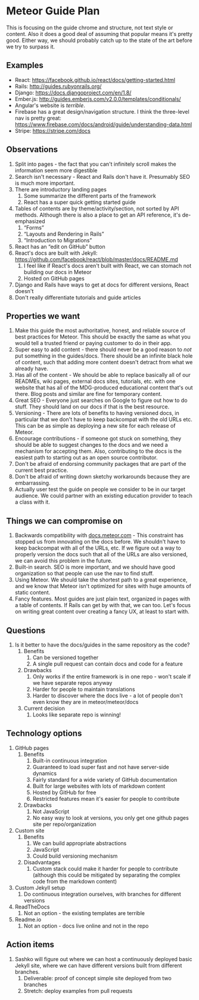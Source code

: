 # Meteor Guide Plan

This is focusing on the guide chrome and structure, not text style or content. Also it does a good deal of assuming that popular means it's pretty good. Either way, we should probably catch up to the state of the art before we try to surpass it.

## Examples

* React: https://facebook.github.io/react/docs/getting-started.html
* Rails: http://guides.rubyonrails.org/
* Django: https://docs.djangoproject.com/en/1.8/
* Ember.js: http://guides.emberjs.com/v2.0.0/templates/conditionals/
* Angular's website is *terrible*.
* Firebase has a great design/navigation structure. I think the three-level nav is pretty great: https://www.firebase.com/docs/android/guide/understanding-data.html
* Stripe: https://stripe.com/docs

## Observations

1. Split into pages - the fact that you can't infinitely scroll makes the information seem more digestible
2. Search isn't necessary - React and Rails don't have it. Presumably SEO is much more important.
3. There are introductory landing pages
    1. Some summarize the different parts of the framework
    2. React has a super quick getting started guide
4. Tables of contents are by theme/activity/section, not sorted by API methods. Although there is also a place to get an API reference, it's de-emphasized
    1. “Forms”
    2. “Layouts and Rendering in Rails”
    3. “Introduction to Migrations”
5. React has an “edit on GitHub” button
6. React's docs are built with Jekyll: https://github.com/facebook/react/blob/master/docs/README.md
    1. I feel like if React's docs aren't built with React, we can stomach not building our docs in Meteor
    2. Hosted on GitHub pages
7. Django and Rails have ways to get at docs for different versions, React doesn't
8. Don't really differentiate tutorials and guide articles

## Properties we want

1. Make this guide the most authoritative, honest, and reliable source of best practices for Meteor. This should be exactly the same as what you would tell a trusted friend or paying customer to do in their app.
2. Super easy to add content - there should never be a good reason to *not* put something in the guides/docs. There should be an infinite black hole of content, such that adding more content doesn't detract from what we already have.
3. Has all of the content - We should be able to replace basically all of our READMEs, wiki pages, external docs sites, tutorials, etc. with one website that has all of the MDG-produced educational content that's out there. Blog posts and similar are fine for temporary content.
4. Great SEO - Everyone just searches on Google to figure out how to do stuff. They should land on our docs if that is the best resource.
5. Versioning - There are lots of benefits to having versioned docs, in particular that we don't have to keep backcompat with the old URLs etc. This can be as simple as deploying a new site for each release of Meteor.
6. Encourage contributions - if someone got stuck on something, they should be able to suggest changes to the docs and we need a mechanism for accepting them. Also, contributing to the docs is the easiest path to starting out as an open source contributor.
7. Don't be afraid of endorsing community packages that are part of the current best practice.
8. Don't be afraid of writing down sketchy workarounds because they are embarrassing.
9. Actually user test the guide on people we consider to be in our target audience. We could partner with an existing education provider to teach a class with it.

## Things we can compromise on

1. Backwards compatibility with [docs.meteor.com](http://docs.meteor.com/) - This constraint has stopped us from innovating on the docs before. We shouldn't have to keep backcompat with all of the URLs, etc. If we figure out a way to properly version the docs such that all of the URLs are also versioned, we can avoid this problem in the future.
2. Built-in search. SEO is more important, and we should have good organization so that people can use the nav to find stuff.
3. Using Meteor. We should take the shortest path to a great experience, and we know that Meteor isn't optimized for sites with huge amounts of static content.
4. Fancy features. Most guides are just plain text, organized in pages with a table of contents. If Rails can get by with that, we can too. Let's focus on writing great content over creating a fancy UX, at least to start with.

## Questions

1. Is it better to have the docs/guides in the same repository as the code?
    1. Benefits
        1. Can be versioned together
        2. A single pull request can contain docs and code for a feature
    2. Drawbacks
        1. Only works if the entire framework is in one repo - won't scale if we have separate repos anyway
        2. Harder for people to maintain translations
        3. Harder to discover where the docs live - a lot of people don't even know they are in meteor/meteor/docs
    3. Current decision
        1. Looks like separate repo is winning!

## Technology options

1. GitHub pages
    1. Benefits
        1. Built-in continuous integration
        2. Guaranteed to load super fast and not have server-side dynamics
        3. Fairly standard for a wide variety of GitHub documentation
        4. Built for large websites with lots of markdown content
        5. Hosted by GitHub for free
        6. Restricted features mean it's easier for people to contribute
    2. Drawbacks
        1. Not JavaScript
        2. No easy way to look at versions, you only get one github pages site per repo/organization
2. Custom site
    1. Benefits
        1. We can build appropriate abstractions
        2. JavaScript
        3. Could build versioning mechanism
    2. Disadvantages
        1. Custom stack could make it harder for people to contribute (although this could be mitigated by separating the complex code from the markdown content)
3. Custom Jekyll setup
    1. Do continuous integration ourselves, with branches for different versions
4. ReadTheDocs
    1. Not an option - the existing templates are terrible
5. Readme.io
    1. Not an option - docs live online and not in the repo

## Action items

1. Sashko will figure out where we can host a continuously deployed basic Jekyll site, where we can have different versions built from different branches.
    1. Deliverable: proof of concept simple site deployed from two branches
    2. Stretch: deploy examples from pull requests
